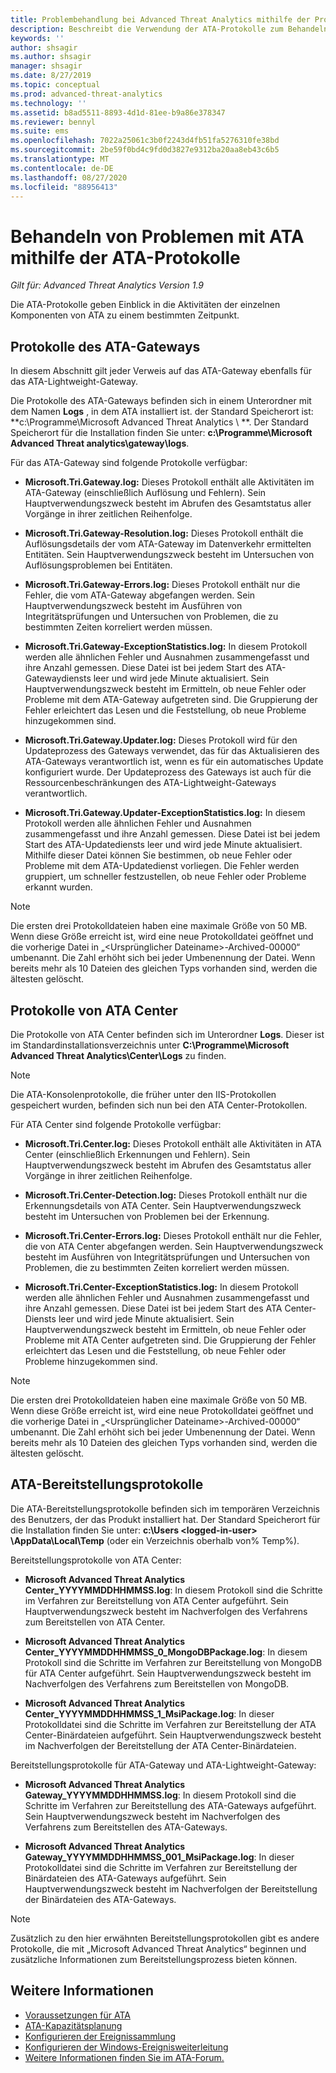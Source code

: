 ```yaml
---
title: Problembehandlung bei Advanced Threat Analytics mithilfe der Protokolle
description: Beschreibt die Verwendung der ATA-Protokolle zum Behandeln von Problemen.
keywords: ''
author: shsagir
ms.author: shsagir
manager: shsagir
ms.date: 8/27/2019
ms.topic: conceptual
ms.prod: advanced-threat-analytics
ms.technology: ''
ms.assetid: b8ad5511-8893-4d1d-81ee-b9a86e378347
ms.reviewer: bennyl
ms.suite: ems
ms.openlocfilehash: 7022a25061c3b0f2243d4fb51fa5276310fe38bd
ms.sourcegitcommit: 2be59f0bd4c9fd0d3827e9312ba20aa8eb43c6b5
ms.translationtype: MT
ms.contentlocale: de-DE
ms.lasthandoff: 08/27/2020
ms.locfileid: "88956413"
---
```

# <a name="troubleshooting-ata-using-the-ata-logs"></a>Behandeln von Problemen mit ATA mithilfe der ATA-Protokolle

*Gilt für: Advanced Threat Analytics Version 1.9*

Die ATA-Protokolle geben Einblick in die Aktivitäten der einzelnen Komponenten von ATA zu einem bestimmten Zeitpunkt.

## <a name="ata-gateway-logs"></a>Protokolle des ATA-Gateways
In diesem Abschnitt gilt jeder Verweis auf das ATA-Gateway ebenfalls für das ATA-Lightweight-Gateway. 

Die Protokolle des ATA-Gateways befinden sich in einem Unterordner mit dem Namen **Logs** , in dem ATA installiert ist. der Standard Speicherort ist: **c:\Programme\Microsoft Advanced Threat Analytics \\ **. Der Standard Speicherort für die Installation finden Sie unter: **c:\Programme\Microsoft Advanced Threat analytics\gateway\logs**.

Für das ATA-Gateway sind folgende Protokolle verfügbar:

-   **Microsoft.Tri.Gateway.log:** Dieses Protokoll enthält alle Aktivitäten im ATA-Gateway (einschließlich Auflösung und Fehlern). Sein Hauptverwendungszweck besteht im Abrufen des Gesamtstatus aller Vorgänge in ihrer zeitlichen Reihenfolge.

-   **Microsoft.Tri.Gateway-Resolution.log:** Dieses Protokoll enthält die Auflösungsdetails der vom ATA-Gateway im Datenverkehr ermittelten Entitäten. Sein Hauptverwendungszweck besteht im Untersuchen von Auflösungsproblemen bei Entitäten.

-   **Microsoft.Tri.Gateway-Errors.log:** Dieses Protokoll enthält nur die Fehler, die vom ATA-Gateway abgefangen werden. Sein Hauptverwendungszweck besteht im Ausführen von Integritätsprüfungen und Untersuchen von Problemen, die zu bestimmten Zeiten korreliert werden müssen.

-   **Microsoft.Tri.Gateway-ExceptionStatistics.log:** In diesem Protokoll werden alle ähnlichen Fehler und Ausnahmen zusammengefasst und ihre Anzahl gemessen.
    Diese Datei ist bei jedem Start des ATA-Gatewaydiensts leer und wird jede Minute aktualisiert. Sein Hauptverwendungszweck besteht im Ermitteln, ob neue Fehler oder Probleme mit dem ATA-Gateway aufgetreten sind. Die Gruppierung der Fehler erleichtert das Lesen und die Feststellung, ob neue Probleme hinzugekommen sind.
- **Microsoft.Tri.Gateway.Updater.log:** Dieses Protokoll wird für den Updateprozess des Gateways verwendet, das für das Aktualisieren des ATA-Gateways verantwortlich ist, wenn es für ein automatisches Update konfiguriert wurde. Der Updateprozess des Gateways ist auch für die Ressourcenbeschränkungen des ATA-Lightweight-Gateways verantwortlich.
- **Microsoft.Tri.Gateway.Updater-ExceptionStatistics.log:** In diesem Protokoll werden alle ähnlichen Fehler und Ausnahmen zusammengefasst und ihre Anzahl gemessen. Diese Datei ist bei jedem Start des ATA-Updatediensts leer und wird jede Minute aktualisiert. Mithilfe dieser Datei können Sie bestimmen, ob neue Fehler oder Probleme mit dem ATA-Updatedienst vorliegen. Die Fehler werden gruppiert, um schneller festzustellen, ob neue Fehler oder Probleme erkannt wurden.

> [!NOTE]
> Die ersten drei Protokolldateien haben eine maximale Größe von 50 MB. Wenn diese Größe erreicht ist, wird eine neue Protokolldatei geöffnet und die vorherige Datei in „&lt;Ursprünglicher Dateiname&gt;-Archived-00000“ umbenannt. Die Zahl erhöht sich bei jeder Umbenennung der Datei. Wenn bereits mehr als 10 Dateien des gleichen Typs vorhanden sind, werden die ältesten gelöscht.

## <a name="ata-center-logs"></a>Protokolle von ATA Center
Die Protokolle von ATA Center befinden sich im Unterordner **Logs**. Dieser ist im Standardinstallationsverzeichnis unter **C:\Programme\Microsoft Advanced Threat Analytics\Center\Logs** zu finden.
> [!Note]
> Die ATA-Konsolenprotokolle, die früher unter den IIS-Protokollen gespeichert wurden, befinden sich nun bei den ATA Center-Protokollen.

Für ATA Center sind folgende Protokolle verfügbar:

-   **Microsoft.Tri.Center.log:** Dieses Protokoll enthält alle Aktivitäten in ATA Center (einschließlich Erkennungen und Fehlern). Sein Hauptverwendungszweck besteht im Abrufen des Gesamtstatus aller Vorgänge in ihrer zeitlichen Reihenfolge.

-   **Microsoft.Tri.Center-Detection.log:** Dieses Protokoll enthält nur die Erkennungsdetails von ATA Center. Sein Hauptverwendungszweck besteht im Untersuchen von Problemen bei der Erkennung.

-   **Microsoft.Tri.Center-Errors.log:** Dieses Protokoll enthält nur die Fehler, die von ATA Center abgefangen werden. Sein Hauptverwendungszweck besteht im Ausführen von Integritätsprüfungen und Untersuchen von Problemen, die zu bestimmten Zeiten korreliert werden müssen.

-   **Microsoft.Tri.Center-ExceptionStatistics.log:** In diesem Protokoll werden alle ähnlichen Fehler und Ausnahmen zusammengefasst und ihre Anzahl gemessen.
    Diese Datei ist bei jedem Start des ATA Center-Diensts leer und wird jede Minute aktualisiert. Sein Hauptverwendungszweck besteht im Ermitteln, ob neue Fehler oder Probleme mit ATA Center aufgetreten sind. Die Gruppierung der Fehler erleichtert das Lesen und die Feststellung, ob neue Fehler oder Probleme hinzugekommen sind.

> [!NOTE]
> Die ersten drei Protokolldateien haben eine maximale Größe von 50 MB. Wenn diese Größe erreicht ist, wird eine neue Protokolldatei geöffnet und die vorherige Datei in „&lt;Ursprünglicher Dateiname&gt;-Archived-00000“ umbenannt. Die Zahl erhöht sich bei jeder Umbenennung der Datei. Wenn bereits mehr als 10 Dateien des gleichen Typs vorhanden sind, werden die ältesten gelöscht.


## <a name="ata-deployment-logs"></a>ATA-Bereitstellungsprotokolle
Die ATA-Bereitstellungsprotokolle befinden sich im temporären Verzeichnis des Benutzers, der das Produkt installiert hat. Der Standard Speicherort für die Installation finden Sie unter: **c:\Users \<logged-in-user> \AppData\Local\Temp** (oder ein Verzeichnis oberhalb von% Temp%).

Bereitstellungsprotokolle von ATA Center:

-   **Microsoft Advanced Threat Analytics Center_YYYYMMDDHHMMSS.log**: In diesem Protokoll sind die Schritte im Verfahren zur Bereitstellung von ATA Center aufgeführt. Sein Hauptverwendungszweck besteht im Nachverfolgen des Verfahrens zum Bereitstellen von ATA Center.

-   **Microsoft Advanced Threat Analytics Center_YYYYMMDDHHMMSS_0_MongoDBPackage.log**: In diesem Protokoll sind die Schritte im Verfahren zur Bereitstellung von MongoDB für ATA Center aufgeführt. Sein Hauptverwendungszweck besteht im Nachverfolgen des Verfahrens zum Bereitstellen von MongoDB.

-   **Microsoft Advanced Threat Analytics Center_YYYYMMDDHHMMSS_1_MsiPackage.log**: In dieser Protokolldatei sind die Schritte im Verfahren zur Bereitstellung der ATA Center-Binärdateien aufgeführt. Sein Hauptverwendungszweck besteht im Nachverfolgen der Bereitstellung der ATA Center-Binärdateien.

Bereitstellungsprotokolle für ATA-Gateway und ATA-Lightweight-Gateway:

-   **Microsoft Advanced Threat Analytics Gateway_YYYYMMDDHHMMSS.log**: In diesem Protokoll sind die Schritte im Verfahren zur Bereitstellung des ATA-Gateways aufgeführt. Sein Hauptverwendungszweck besteht im Nachverfolgen des Verfahrens zum Bereitstellen des ATA-Gateways.

-   **Microsoft Advanced Threat Analytics Gateway_YYYYMMDDHHMMSS_001_MsiPackage.log**: In dieser Protokolldatei sind die Schritte im Verfahren zur Bereitstellung der Binärdateien des ATA-Gateways aufgeführt. Sein Hauptverwendungszweck besteht im Nachverfolgen der Bereitstellung der Binärdateien des ATA-Gateways.


> [!NOTE] 
> Zusätzlich zu den hier erwähnten Bereitstellungsprotokollen gibt es andere Protokolle, die mit „Microsoft Advanced Threat Analytics“ beginnen und zusätzliche Informationen zum Bereitstellungsprozess bieten können.


## <a name="see-also"></a>Weitere Informationen
- [Voraussetzungen für ATA](ata-prerequisites.md)
- [ATA-Kapazitätsplanung](ata-capacity-planning.md)
- [Konfigurieren der Ereignissammlung](configure-event-collection.md)
- [Konfigurieren der Windows-Ereignisweiterleitung](configure-event-collection.md)
- [Weitere Informationen finden Sie im ATA-Forum.](https://social.technet.microsoft.com/Forums/security/home?forum=mata)
